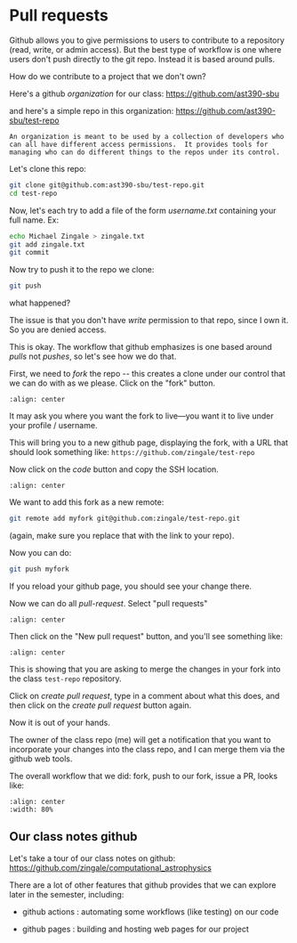 # Pull requests

Github allows you to give permissions to users to contribute to a
repository (read, write, or admin access).  But the best type of workflow
is one where users don't push directly to the git repo.  Instead it is based
around pulls.

How do we contribute to a project that we don't own?

Here's a github *organization* for our class: https://github.com/ast390-sbu

and here's a simple repo in this organization: https://github.com/ast390-sbu/test-repo

```{note}
An organization is meant to be used by a collection of developers who
can all have different access permissions.  It provides tools for
managing who can do different things to the repos under its control.
```

Let's clone this repo:

```bash
git clone git@github.com:ast390-sbu/test-repo.git
cd test-repo
```

Now, let's each try to add a file of the form *username.txt* containing
your full name.  Ex:

```bash
echo Michael Zingale > zingale.txt
git add zingale.txt
git commit
```

Now try to push it to the repo we clone:

```bash
git push
```

what happened?

The issue is that you don't have *write* permission to that repo,
since I own it.  So you are denied access.

This is okay.  The workflow that github emphasizes is one based around
*pulls* not *pushes*, so let's see how we do that.

First, we need to *fork* the repo -- this creates a clone under our
control that we can do with as we please.  Click on the "fork" button.

```{image} github-fork.png
:align: center
```

It may ask you where you want the fork to live&mdash;you want it to live
under your profile / username.

This will bring you to a new github page, displaying the fork, with a
URL that should look something like: ``https://github.com/zingale/test-repo``

Now click on the *code* button and copy the SSH location.

```{image} github-copy-ssh.png
:align: center
```

We want to add this fork as a new remote:

```bash
git remote add myfork git@github.com:zingale/test-repo.git
```

(again, make sure you replace that with the link to your repo).

Now you can do:

```bash
git push myfork
```

If you reload your github page, you should see your change there.

Now we can do all *pull-request*.  Select "pull requests"

```{image} github-pr.png
:align: center
```

Then click on the "New pull request" button, and you'll see something like:

```{image} github-pr2.png
:align: center
```

This is showing that you are asking to merge the changes in your fork into the
class ``test-repo`` repository.

Click on *create pull request*, type in a comment about what this does, and then click
on the *create pull request* button again.

Now it is out of your hands.

The owner of the class repo (me) will get a notification that you want
to incorporate your changes into the class repo, and I can merge them
via the github web tools.


The overall workflow that we did: fork, push to our fork, issue a PR, looks like:

```{image} github-workflow.png
:align: center
:width: 80%
```



## Our class notes github

Let's take a tour of our class notes on github: https://github.com/zingale/computational_astrophysics

There are a lot of other features that github provides that we can
explore later in the semester, including:

* github actions : automating some workflows (like testing) on our code

* github pages : building and hosting web pages for our project
